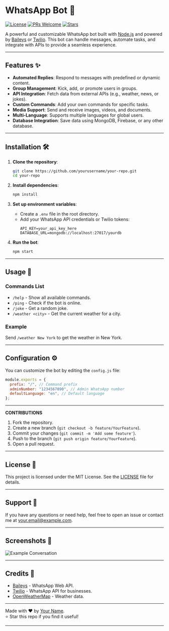 # WhatsApp Bot 🤖

[![License](https://img.shields.io/badge/License-MIT-blue.svg)](LICENSE)
[![PRs Welcome](https://img.shields.io/badge/PRs-welcome-brightgreen.svg)](https://github.com/yourusername/your-repo/pulls)
[![Stars](https://img.shields.io/github/stars/yourusername/your-repo?style=social)](https://github.com/yourusername/your-repo/stargazers)

A powerful and customizable WhatsApp bot built with [Node.js](https://nodejs.org/) and powered by [Baileys](https://github.com/adiwajshing/Baileys) or [Twilio](https://www.twilio.com/). This bot can handle messages, automate tasks, and integrate with APIs to provide a seamless experience.

---

## Features ✨

- **Automated Replies**: Respond to messages with predefined or dynamic content.
- **Group Management**: Kick, add, or promote users in groups.
- **API Integration**: Fetch data from external APIs (e.g., weather, news, or jokes).
- **Custom Commands**: Add your own commands for specific tasks.
- **Media Support**: Send and receive images, videos, and documents.
- **Multi-Language**: Supports multiple languages for global users.
- **Database Integration**: Save data using MongoDB, Firebase, or any other database.

---

## Installation 🛠️

1. **Clone the repository**:
   ```bash
   git clone https://github.com/yourusername/your-repo.git
   cd your-repo
   ```

2. **Install dependencies**:
   ```bash
   npm install
   ```

3. **Set up environment variables**:
   - Create a `.env` file in the root directory.
   - Add your WhatsApp API credentials or Twilio tokens:
     ```env
     API_KEY=your_api_key_here
     DATABASE_URL=mongodb://localhost:27017/yourdb
     ```

4. **Run the bot**:
   ```bash
   npm start
   ```

---

## Usage 🚀

### Commands List
- `/help` - Show all available commands.
- `/ping` - Check if the bot is online.
- `/joke` - Get a random joke.
- `/weather <city>` - Get the current weather for a city.

### Example
Send `/weather New York` to get the weather in New York.

---

## Configuration ⚙️

You can customize the bot by editing the `config.js` file:
```javascript
module.exports = {
  prefix: "/", // Command prefix
  adminNumber: "1234567890", // Admin WhatsApp number
  defaultLanguage: "en", // Default language
};
```

---

**CONTRIBUTIONS**

1. Fork the repository.
2. Create a new branch (`git checkout -b feature/YourFeature`).
3. Commit your changes (`git commit -m 'Add some feature'`).
4. Push to the branch (`git push origin feature/YourFeature`).
5. Open a pull request.

---

## License 📄

This project is licensed under the MIT License. See the [LICENSE](LICENSE) file for details.

---

## Support 💬

If you have any questions or need help, feel free to open an issue or contact me at [your.email@example.com](mailto:your.email@example.com).

---

## Screenshots 📸

![Example Conversation](screenshots/example.png)

---

## Credits 🙏

- [Baileys](https://github.com/adiwajshing/Baileys) - WhatsApp Web API.
- [Twilio](https://www.twilio.com/) - WhatsApp API for businesses.
- [OpenWeatherMap](https://openweathermap.org/) - Weather data.

---

Made with ❤️ by [Your Name](https://github.com/yourusername).  
⭐️ Star this repo if you find it useful!

---
